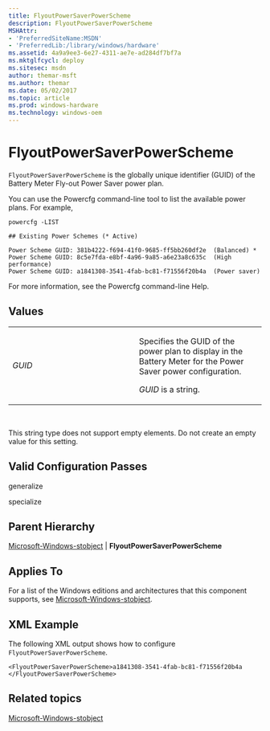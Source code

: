 ```yaml
---
title: FlyoutPowerSaverPowerScheme
description: FlyoutPowerSaverPowerScheme
MSHAttr:
- 'PreferredSiteName:MSDN'
- 'PreferredLib:/library/windows/hardware'
ms.assetid: 4a9a9ee3-6e27-4311-ae7e-ad284df7bf7a
ms.mktglfcycl: deploy
ms.sitesec: msdn
author: themar-msft
ms.author: themar
ms.date: 05/02/2017
ms.topic: article
ms.prod: windows-hardware
ms.technology: windows-oem
---
```


# FlyoutPowerSaverPowerScheme


`FlyoutPowerSaverPowerScheme` is the globally unique identifier (GUID) of the Battery Meter Fly-out Power Saver power plan.

You can use the Powercfg command-line tool to list the available power plans. For example,

```
powercfg -LIST

## Existing Power Schemes (* Active)

Power Scheme GUID: 381b4222-f694-41f0-9685-ff5bb260df2e  (Balanced) *
Power Scheme GUID: 8c5e7fda-e8bf-4a96-9a85-a6e23a8c635c  (High performance)
Power Scheme GUID: a1841308-3541-4fab-bc81-f71556f20b4a  (Power saver)
```

For more information, see the Powercfg command-line Help.

## Values


<table>
<colgroup>
<col width="50%" />
<col width="50%" />
</colgroup>
<tbody>
<tr class="odd">
<td><p><em>GUID</em></p></td>
<td><p>Specifies the GUID of the power plan to display in the Battery Meter for the Power Saver power configuration.</p>
<p><em>GUID</em> is a string.</p></td>
</tr>
</tbody>
</table>

 

This string type does not support empty elements. Do not create an empty value for this setting.

## Valid Configuration Passes


generalize

specialize

## Parent Hierarchy


[Microsoft-Windows-stobject](microsoft-windows-stobject.md) | **FlyoutPowerSaverPowerScheme**

## Applies To


For a list of the Windows editions and architectures that this component supports, see [Microsoft-Windows-stobject](microsoft-windows-stobject.md).

## XML Example


The following XML output shows how to configure `FlyoutPowerSaverPowerScheme`.

```
<FlyoutPowerSaverPowerScheme>a1841308-3541-4fab-bc81-f71556f20b4a </FlyoutPowerSaverPowerScheme>
```

## Related topics


[Microsoft-Windows-stobject](microsoft-windows-stobject.md)

 

 







